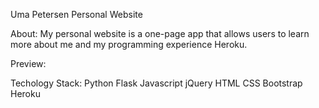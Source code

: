 Uma Petersen Personal Website 

About: 
My personal website is a one-page app that allows users to learn more about me and my programming experience Heroku.

Preview: 


Techology Stack:
Python
Flask
Javascript
jQuery
HTML
CSS
Bootstrap
Heroku